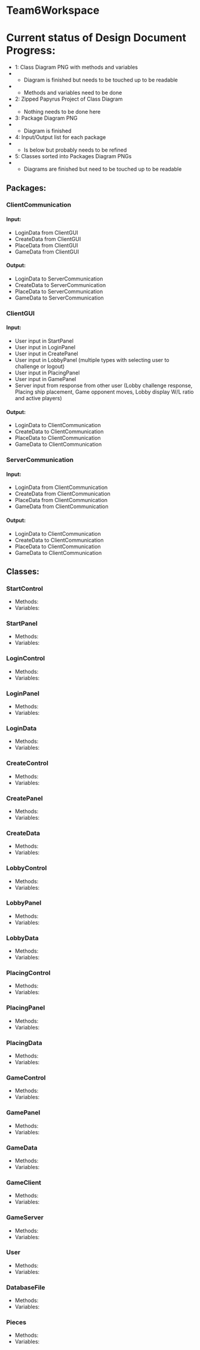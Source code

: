 # Team6Workspace

# Current status of Design Document Progress:
* 1: Class Diagram PNG with methods and variables 
* - Diagram is finished but needs to be touched up to be readable
* - Methods and variables need to be done
* 2: Zipped Papyrus Project of Class Diagram
* - Nothing needs to be done here
* 3: Package Diagram PNG
* - Diagram is finished
* 4: Input/Output list for each package
* - Is below but probably needs to be refined
* 5: Classes sorted into Packages Diagram PNGs
* - Diagrams are finished but need to be touched up to be readable

## Packages:
### ClientCommunication
#### Input:
* LoginData from ClientGUI
* CreateData from ClientGUI
* PlaceData from ClientGUI
* GameData from ClientGUI
#### Output: 
* LoginData to ServerCommunication
* CreateData to ServerCommunication
* PlaceData to ServerCommunication
* GameData to ServerCommunication
### ClientGUI
#### Input:
* User input in StartPanel
* User input in LoginPanel
* User input in CreatePanel
* User input in LobbyPanel (multiple types with selecting user to challenge or logout)
* User input in PlacingPanel
* User input in GamePanel
* Server input from response from other user (Lobby challenge response, Placing ship placement, Game opponent moves, Lobby display W/L ratio and active players)
#### Output: 
* LoginData to ClientCommunication
* CreateData to ClientCommunication
* PlaceData to ClientCommunication
* GameData to ClientCommunication
### ServerCommunication
#### Input:
* LoginData from ClientCommunication
* CreateData from ClientCommunication
* PlaceData from ClientCommunication
* GameData from ClientCommunication
#### Output:
* LoginData to ClientCommunication
* CreateData to ClientCommunication
* PlaceData to ClientCommunication
* GameData to ClientCommunication

## Classes:
### StartControl
* Methods:
* Variables:
### StartPanel
* Methods:
* Variables:

### LoginControl
* Methods:
* Variables:
### LoginPanel
* Methods:
* Variables:
### LoginData
* Methods:
* Variables:

### CreateControl
* Methods:
* Variables:
### CreatePanel
* Methods:
* Variables:
### CreateData
* Methods:
* Variables:

### LobbyControl
* Methods:
* Variables:
### LobbyPanel
* Methods:
* Variables:
### LobbyData
* Methods:
* Variables:

### PlacingControl
* Methods:
* Variables:
### PlacingPanel
* Methods:
* Variables:
### PlacingData
* Methods:
* Variables:

### GameControl
* Methods:
* Variables:
### GamePanel
* Methods:
* Variables:
### GameData
* Methods:
* Variables:

### GameClient
* Methods:
* Variables:
### GameServer
* Methods:
* Variables:
### User
* Methods:
* Variables:
### DatabaseFile
* Methods:
* Variables:
### Pieces
* Methods:
* Variables:

